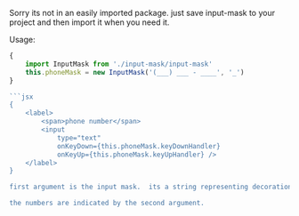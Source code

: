 Sorry its not in an easily imported package.  just save input-mask to your project and then import it when you need it.

Usage:
```js
{
	import InputMask from './input-mask/input-mask'
	this.phoneMask = new InputMask('(___) ___ - ____', '_')
}

```jsx
{
	<label>
		<span>phone number</span>
		<input 
			type="text" 
			onKeyDown={this.phoneMask.keyDownHandler}
			onKeyUp={this.phoneMask.keyUpHandler} />
	</label>
}

first argument is the input mask.  its a string representing decoration text, and numbers.

the numbers are indicated by the second argument.
